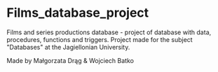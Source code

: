 # Films_database_project
Films and series productions database - project of database with data, procedures, functions and triggers. Project made for the subject "Databases" at the Jagiellonian University.

Made by Małgorzata Drąg & Wojciech Batko
